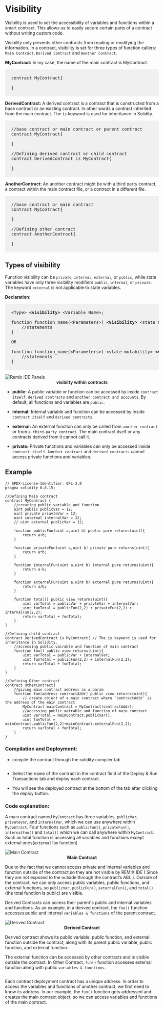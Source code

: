 # Visibility

Visibility is used to set the accessibility of variables and functions within a smart contract. This allows us to easily secure certain parts of a contract without writing custom code.

Visibility only prevents other contracts from reading or modifying the information. In a contract, visibility is set for three types of function callers: `Main Contract`, `Derived Contract` and `Another Contract`.

**MyContract:** In my case, the name of the main contract is MyContract.
<pre style="background: rgba(0,0,0,.05); padding:20px">
contract MyContract{

}
</pre>

**DerivedContract:** A derived contract is a contract that is constructed from a base contract or an existing contract. In other words a contract inherited from the main contract. The `is` keyword is used for inheritance in Solidity.

<pre style="background: rgba(0,0,0,.05); padding:20px">
//base contract or main contract or parent contract
contract MyContract{

}

//Defining derived contract or child contract
contract DerivedContract is MyContract{ 

}
</pre>

**AnotherContract:** An another contract might be with a third party contract, a contract within the main contract file, or a contract in a different file.

<pre style="background: rgba(0,0,0,.05); padding:20px">
//base contract or main contract
contract MyContract{

}

//Defining other contract
contract AnotherContract{ 

}
</pre>

## Types of visibility

Function visibility can be `private`, `internal`, `external`, or `public`, while state variables have only three visibility modifiers `public`, `internal`, or `private`. The keyword `external` is not applicable to state variables.

**Declaration:**

<pre style="background: rgba(0,0,0,.05); padding:20px">
&lt;Type&gt; <b>&lt;visibility&gt;</b> &lt;Variable Name&gt;;

function function_name(&lt;Parameters&gt;) <b>&lt;visibility&gt;</b> &lt;state mutability&gt; [returns(&lt;return_type&gt;)]{
    //statements  
}

OR

function function_name(&lt;Parameters&gt;) &lt;state mutability&gt; <b>&lt;visibility&gt;</b> [returns(&lt;return_type&gt;)]{
    //statements  
}
</pre>

<img class="image" alt="Remix IDE Panels"  src="./assets/images/visibility.JPG" >
<b><center class="img-label">visibilty within contracts</center></b>

- **public:** A public variable or function can be accessed by inside `contract itself`, `derived contracts` and `another contract and accounts`. By default, all functions and variables are `public`.

- **internal:** Internal variable and function can be accessed by inside `contract itself` and `derived contracts`.

- **external:** An external function can only be called from `another contract` or from `a third-party contract`. The main contract itself or any contracts derived from it cannot call it.

- **private:** Private functions and variables can only be accessed inside `contract itself`. `Another contract` and `derived contracts` cannot access private functions and variables.


## Example
```sol
// SPDX-License-Identifier: GPL-3.0
pragma solidity 0.8.15;

//Defining Main contract
contract MyContract {
    //creating public variable and function
    uint public publicVar = 12;
    uint private priavteVar = 12;
    uint internal internalVar = 12;
    // uint external publicVar = 12;

    function publicFun(uint a,uint b) public pure returns(uint){
        return a+b;
    }

    function privateFun(uint a,uint b) private pure returns(uint){
        return a*b;
    }

    function internalFun(uint a,uint b) internal pure returns(uint){
        return a-b;
    }

    function externalFun(uint a,uint b) external pure returns(uint){
        return a/b;
    }

    function total() public view returns(uint){
        uint varTotal = publicVar + priavteVar + internalVar;
        uint funTotal = publicFun(2,2) + privateFun(2,2) + internalFun(2,2);
        return varTotal + funTotal;
    }
}

//Defining child contract
contract DerivedContract is MyContract{ // The is keyword is used for inheritance in Solidity.
    //accessing public vairable and function of main contract
    function foo() public view returns(uint){
        uint varTotal = publicVar + internalVar;
        uint funTotal = publicFun(2,2) + internalFun(2,2);
        return varTotal + funTotal;
    }
}

//Defining Other contract
contract OtherContract{
    //giving main contract address as a param
    function fun(address contractAddr) public view returns(uint){ 
        // create object of a main contract where `contractAddr` is the address of the main contract
        MyContract mainContract = MyContract(contractAddr);
        //accessing public vairable and function of main contract
        uint varTotal = mainContract.publicVar();
        uint funTotal = mainContract.publicFun(2,2)+mainContract.externalFun(2,2);
        return varTotal + funTotal;
    }
}
```

### Compilation and Deployment:

- compile the contract through the solidity compiler tab

<img class="image" alt=""  src="./assets/images/deployed-contracts.JPG" >
<b><center class="img-label"></center></b>

- Select the name of the contract in the contract field of the Deploy & Run Transactions tab and deploy each contract.

- You will see the deployed contract at the bottom of the tab after clicking the deploy button.

### Code explanation:

A main contract named `MyContract` has three variables, `publicVar`, `privateVar`, and `internalVar`, which we can use anywhere within `MyContract`. Four functions such as `publicFun()`, `privateFun()`, `internalFun()` and `total()` which we can call anywhere within `MyContract`. Such as total function is accessing all variables and functions except external ones(`externalFun` function).

<img class="image" alt="Main Contract"  src="./assets/images/main-contract.JPG" >
<b><center class="img-label">Main Contract</center></b>

Due to the fact that we cannot access private and internal variables and function outside of the contract,so they are not visible by REMIX IDE ( Since they are not exposed to the outside through the contract’s ABI.
 ).
Outside of the contract, we can only access public variables, public functions, and external functions, so `publicVar`, `publicFun()`, `externalFun()`, and `total()` (the total function is public) are visible. 

Derived Contracts can access their parent's public and internal variables and functions. As an example, in a derived contract, the `foo()` function accesses public and internal `variables & functions` of the parent contract.

<img class="image" alt="Derived Contract"  src="./assets/images/derived-contract.JPG" >
<b><center class="img-label">Derived Contract</center></b>

Derived contract shows its public variable, public function, and external function outside the contract, along with its parent public variable, public function, and external function.

The external function can be accessed by other contracts and is visible outside the contract. In Other Contract, `fun()` function accesses external function along with public `variables & functions`.

<img class="image" alt=""  src="./assets/images/another-contract.JPG" >
<b><center class="img-label"></center></b>

Each contract deployment contract has a unique address. In order to access the variables and functions of another contract, we first need to know its address. In our example, the `fun()` function gets addressed and creates the main contract object, so we can access variables and functions of the main contract.
